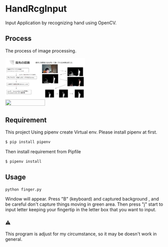 # HandRcgInput

Input Application by recognizing hand using OpenCV.

## Process

The process of image processing.

<img src="https://github.com/to-jiki/HandRcgInput/blob/main/img/process1.png" height="50%" width = "50%" >
<img src="https://github.com/to-jiki/HandRcgInput/blob/main/img/process.png" height="50%" width = "50%" >


## Requirement

This project Using pipenv create Virtual env. Please install pipenv at first.

```bash
$ pip install pipenv
```

Then install requirement from Pipfile

```bash
$ pipenv install
```

## Usage

```bash
python finger.py
```

Window will appear.
Press "B" (keyboard) and captured background , and be careful don't capture things moving in green area.
Then press "j" start to input letter keeping your fingertip in the letter box that you want to input.

### ⚠️

This program is adjust for my circumstance, so it may be doesn't work in general.
